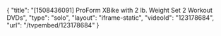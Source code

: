 {
    "title": "[1508436091] ProForm XBike with 2 lb. Weight Set   2 Workout DVDs",
    "type": "solo",
    "layout": "iframe-static",
    "videoId": "123178684",
    "url": "\/tvpembed\/123178684"
}